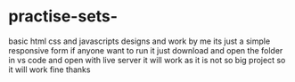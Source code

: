# practise-sets-
basic html css and javascripts designs and work by me 
its just a simple responsive form 
if anyone want to run it just download and open the folder in vs code and open with live server it will work as it is not so big project so it will work fine thanks 
